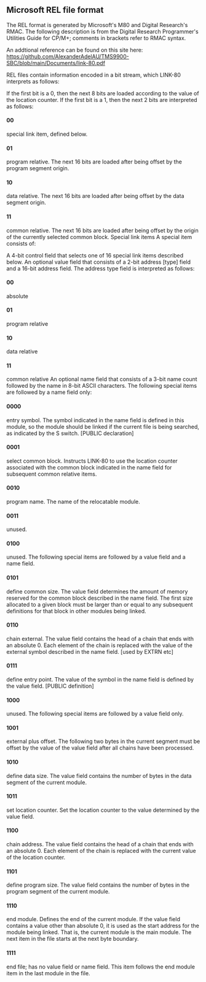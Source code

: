 ## Microsoft REL file format
The REL format is generated by Microsoft's M80 and Digital Research's RMAC. The following description is from the Digital Research Programmer's Utilities Guide for CP/M+; comments in brackets refer to RMAC syntax.

An addtional reference can be found on this site here: https://github.com/AlexanderAdelAU/TMS9900-SBC/blob/main/Documents/link-80.pdf

REL files contain information encoded in a bit stream, which LINK-80 interprets as follows:

If the first bit is a 0, then the next 8 bits are loaded according to the value of the location counter.
If the first bit is a 1, then the next 2 bits are interpreted as follows:
#### 00
special link item, defined below.
#### 01
program relative. The next 16 bits are loaded after being offset by the program segment origin.
#### 10
data relative. The next 16 bits are loaded after being offset by the data segment origin.
#### 11
common relative. The next 16 bits are loaded after being offset by the origin of the currently selected common block.
Special link items
A special item consists of:

A 4-bit control field that selects one of 16 special link items described below.
An optional value field that consists of a 2-bit address [type] field and a 16-bit address field. The address type field is interpreted as follows:
#### 00
absolute
#### 01
program relative
#### 10
data relative
#### 11
common relative
An optional name field that consists of a 3-bit name count followed by the name in 8-bit ASCII characters.
The following special items are followed by a name field only:

#### 0000
entry symbol. The symbol indicated in the name field is defined in this module, so the module should be linked if the current file is being searched, as indicated by the S switch. [PUBLIC declaration]
#### 0001
select common block. Instructs LINK-80 to use the location counter associated with the common block indicated in the name field for subsequent common relative items.
#### 0010
program name. The name of the relocatable module.
#### 0011
unused.
#### 0100
unused.
The following special items are followed by a value field and a name field.

#### 0101
define common size. The value field determines the amount of memory reserved for the common block described in the name field. The first size allocated to a given block must be larger than or equal to any subsequent definitions for that block in other modules being linked.
#### 0110
chain external. The value field contains the head of a chain that ends with an absolute 0. Each element of the chain is replaced with the value of the external symbol described in the name field. [used by EXTRN etc]
#### 0111
define entry point. The value of the symbol in the name field is defined by the value field. [PUBLIC definition]
#### 1000
unused.
The following special items are followed by a value field only.

#### 1001
external plus offset. The following two bytes in the current segment must be offset by the value of the value field after all chains have been processed.
#### 1010
define data size. The value field contains the number of bytes in the data segment of the current module.
#### 1011
set location counter. Set the location counter to the value determined by the value field.
#### 1100
chain address. The value field contains the head of a chain that ends with an absolute 0. Each element of the chain is replaced with the current value of the location counter.
#### 1101
define program size. The value field contains the number of bytes in the program segment of the current module.
#### 1110
end module. Defines the end of the current module. If the value field contains a value other than absolute 0, it is used as the start address for the module being linked. That is, the current module is the main module. The next item in the file starts at the next byte boundary.
#### 1111
end file; has no value field or name field. This item follows the end module item in the last module in the file.
